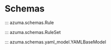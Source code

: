 # Schemas

::: azuma.schemas.Rule

::: azuma.schemas.RuleSet

::: azuma.schemas.yaml_model.YAMLBaseModel
